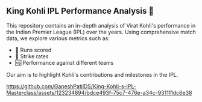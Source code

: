 


## King Kohli IPL Performance Analysis 🏏

This repository contains an in-depth analysis of Virat Kohli's performance in the Indian Premier League (IPL) over the years. Using comprehensive match data, we explore various metrics such as:

- 🏃 Runs scored
- 🚀 Strike rates
- 🆚 Performance against different teams

Our aim is to highlight Kohli's contributions and milestones in the IPL.



https://github.com/GaneshPatilDS/King-Kohli-s-IPL-Masterclass/assets/123234894/bdce493f-75c7-476e-a34c-931111dc6e38

